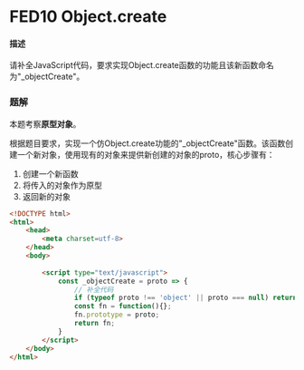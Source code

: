 # FED10 Object.create

#### 描述

请补全JavaScript代码，要求实现Object.create函数的功能且该新函数命名为"_objectCreate"。



### 题解

本题考察**原型对象**。

根据题目要求，实现一个仿Object.create功能的"_objectCreate"函数。该函数创建一个新对象，使用现有的对象来提供新创建的对象的proto，核心步骤有：

1. 创建一个新函数
1. 将传入的对象作为原型
1. 返回新的对象

```html
<!DOCTYPE html>
<html>
    <head>
        <meta charset=utf-8>
    </head>
    <body>
    	
        <script type="text/javascript">
            const _objectCreate = proto => {
                // 补全代码
                if (typeof proto !== 'object' || proto === null) return null;
                const fn = function(){};
                fn.prototype = proto;
                return fn;
            }
        </script>
    </body>
</html>
```

